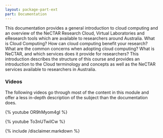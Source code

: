 ```yaml
---
layout: package-part-ext
part: Documentation
---
```


This documentation provides a general introduction to cloud computing and an overview of the NeCTAR Research Cloud, Virtual Laboratories and eResearch tools which are available to researchers around Australia. 
What is Cloud Computing? 
How can cloud computing benefit your research? 
What are the common concerns when adopting cloud computing?
What is NeCTAR, and which services does it provide for researchers?
This introduction describes the structure of this course and provides an introduction to the Cloud terminology and concepts as well as the NeCTAR services available to researchers in Australia.

### Videos

The following videos go through most of the content in this module and offer a less in-depth description of the subject than the documentation does.

{% youtube OR9hMyom4gI %}

{% youtube To3nUTwilCw %}



{% include /disclaimer.markdown %}



